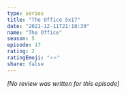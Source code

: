 ```yaml
---
type: series
title: "The Office 5x17"
date: "2021-12-11T21:18:39"
name: "The Office"
season: 5
episode: 17
rating: 2
ratingEmoji: "⭐️⭐️"
share: false
---
```


_[No review was written for this episode]_
